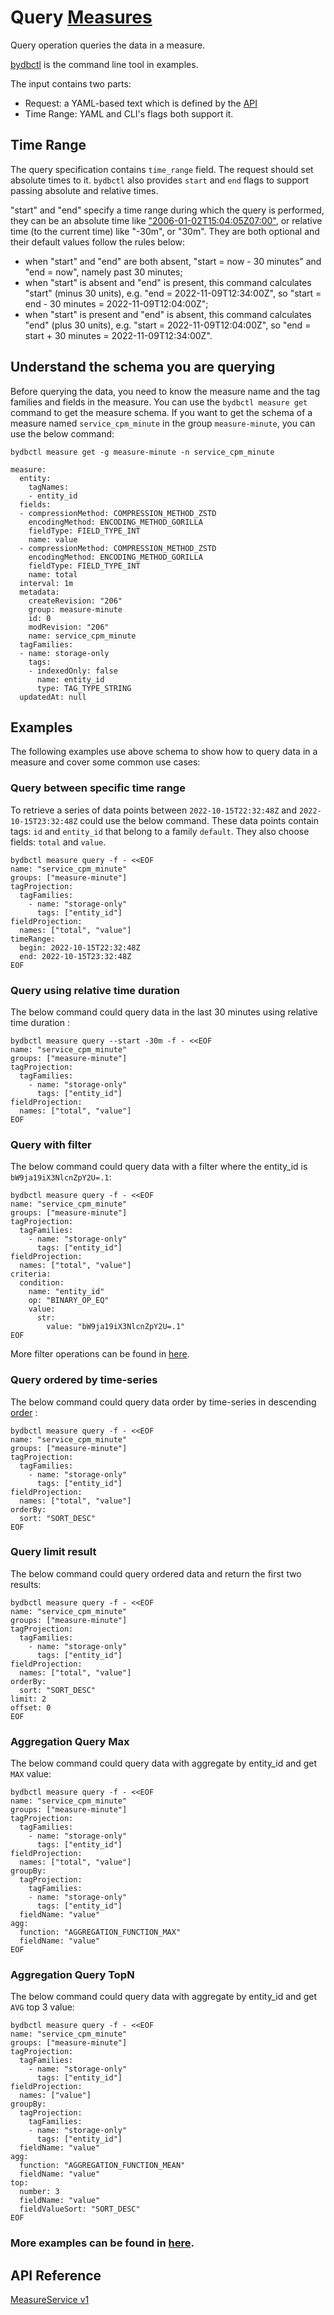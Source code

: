 # Query [Measures](../../../concept/data-model.md#measures)

Query operation queries the data in a measure.

[bydbctl](../bydbctl.md) is the command line tool in examples.

The input contains two parts:

* Request: a YAML-based text which is defined by the [API](#api-reference)
* Time Range: YAML and CLI's flags both support it.

## Time Range

The query specification contains `time_range` field. The request should set absolute times to it.
`bydbctl` also provides `start` and `end` flags to support passing absolute and relative times.

"start" and "end" specify a time range during which the query is performed, they can be an absolute time like ["2006-01-02T15:04:05Z07:00"](https://www.rfc-editor.org/rfc/rfc3339),
or relative time (to the current time) like "-30m", or "30m".
They are both optional and their default values follow the rules below:

* when "start" and "end" are both absent, "start = now - 30 minutes" and "end = now",
namely past 30 minutes;
* when "start" is absent and "end" is present, this command calculates "start" (minus 30 units),
e.g. "end = 2022-11-09T12:34:00Z", so "start = end - 30 minutes = 2022-11-09T12:04:00Z";
* when "start" is present and "end" is absent, this command calculates "end" (plus 30 units),
e.g. "start = 2022-11-09T12:04:00Z", so "end = start + 30 minutes = 2022-11-09T12:34:00Z".

## Understand the schema you are querying
Before querying the data, you need to know the measure name and the tag families and fields in the measure. You can use the `bydbctl measure get` command to get the measure schema.
If you want to get the schema of a measure named `service_cpm_minute` in the group `measure-minute`, you can use the below command:
```shell
bydbctl measure get -g measure-minute -n service_cpm_minute
```
```shell
measure:
  entity:
    tagNames:
    - entity_id
  fields:
  - compressionMethod: COMPRESSION_METHOD_ZSTD
    encodingMethod: ENCODING_METHOD_GORILLA
    fieldType: FIELD_TYPE_INT
    name: value
  - compressionMethod: COMPRESSION_METHOD_ZSTD
    encodingMethod: ENCODING_METHOD_GORILLA
    fieldType: FIELD_TYPE_INT
    name: total
  interval: 1m
  metadata:
    createRevision: "206"
    group: measure-minute
    id: 0
    modRevision: "206"
    name: service_cpm_minute
  tagFamilies:
  - name: storage-only
    tags:
    - indexedOnly: false
      name: entity_id
      type: TAG_TYPE_STRING
  updatedAt: null
```

## Examples
The following examples use above schema to show how to query data in a measure and cover some common use cases:

### Query between specific time range
To retrieve a series of data points between `2022-10-15T22:32:48Z` and `2022-10-15T23:32:48Z` could use the below command. These data points contain tags: `id` and `entity_id` that belong to a family `default`. They also choose fields: `total` and `value`.

```shell
bydbctl measure query -f - <<EOF
name: "service_cpm_minute"
groups: ["measure-minute"]
tagProjection:
  tagFamilies:
    - name: "storage-only"
      tags: ["entity_id"]
fieldProjection:
  names: ["total", "value"]
timeRange:
  begin: 2022-10-15T22:32:48Z
  end: 2022-10-15T23:32:48Z
EOF
```

### Query using relative time duration
The below command could query data in the last 30 minutes using relative time duration :

```shell
bydbctl measure query --start -30m -f - <<EOF
name: "service_cpm_minute"
groups: ["measure-minute"]
tagProjection:
  tagFamilies:
    - name: "storage-only"
      tags: ["entity_id"]
fieldProjection:
  names: ["total", "value"]
EOF
```

### Query with filter
The below command could query data with a filter where the entity_id is `bW9ja19iX3NlcnZpY2U=.1`:

```shell
bydbctl measure query -f - <<EOF
name: "service_cpm_minute"
groups: ["measure-minute"]
tagProjection:
  tagFamilies:
    - name: "storage-only"
      tags: ["entity_id"]
fieldProjection:
  names: ["total", "value"]
criteria:
  condition:
    name: "entity_id"
    op: "BINARY_OP_EQ"
    value:
      str:
        value: "bW9ja19iX3NlcnZpY2U=.1"
EOF
```

More filter operations can be found in [here](filter-operation.md).

### Query ordered by time-series
The below command could query data order by time-series in descending [order](../../../api-reference.md#sort) :

```shell
bydbctl measure query -f - <<EOF
name: "service_cpm_minute"
groups: ["measure-minute"]
tagProjection:
  tagFamilies:
    - name: "storage-only"
      tags: ["entity_id"]
fieldProjection:
  names: ["total", "value"]
orderBy:
  sort: "SORT_DESC"
EOF
```

### Query limit result
The below command could query ordered data and return the first two results:

```shell
bydbctl measure query -f - <<EOF
name: "service_cpm_minute"
groups: ["measure-minute"]
tagProjection:
  tagFamilies:
    - name: "storage-only"
      tags: ["entity_id"]
fieldProjection:
  names: ["total", "value"]
orderBy:
  sort: "SORT_DESC"
limit: 2
offset: 0
EOF
```

### Aggregation Query Max
The below command could query data with aggregate by entity_id and get `MAX` value:

```shell
bydbctl measure query -f - <<EOF
name: "service_cpm_minute"
groups: ["measure-minute"]
tagProjection:
  tagFamilies:
    - name: "storage-only"
      tags: ["entity_id"]
fieldProjection:
  names: ["total", "value"]
groupBy:
  tagProjection:
    tagFamilies:
    - name: "storage-only"
      tags: ["entity_id"]
  fieldName: "value"
agg:
  function: "AGGREGATION_FUNCTION_MAX"
  fieldName: "value"
EOF
```

### Aggregation Query TopN
The below command could query data with aggregate by entity_id and get `AVG` top 3 value:

```shell
bydbctl measure query -f - <<EOF
name: "service_cpm_minute"
groups: ["measure-minute"]
tagProjection:
  tagFamilies:
    - name: "storage-only"
      tags: ["entity_id"]
fieldProjection:
  names: ["value"]
groupBy:
  tagProjection:
    tagFamilies:
    - name: "storage-only"
      tags: ["entity_id"]
  fieldName: "value"
agg:
  function: "AGGREGATION_FUNCTION_MEAN"
  fieldName: "value"
top:
  number: 3
  fieldName: "value"
  fieldValueSort: "SORT_DESC"
EOF
```

### More examples can be found in [here](https://github.com/apache/skywalking-banyandb/tree/main/test/cases/measure/data/input).

## API Reference

[MeasureService v1](../../../api-reference.md#measureservice)
